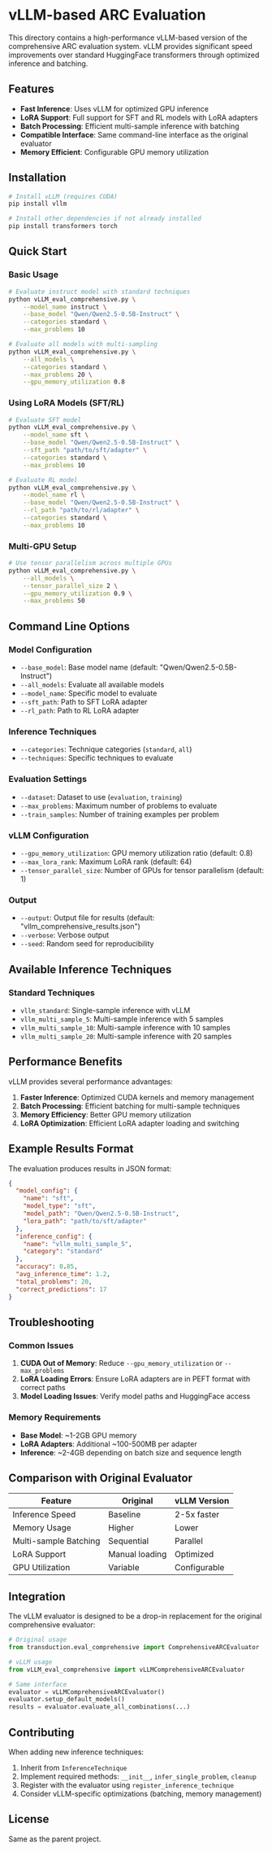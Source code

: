 # vLLM-based ARC Evaluation

This directory contains a high-performance vLLM-based version of the comprehensive ARC evaluation system. vLLM provides significant speed improvements over standard HuggingFace transformers through optimized inference and batching.

## Features

- **Fast Inference**: Uses vLLM for optimized GPU inference
- **LoRA Support**: Full support for SFT and RL models with LoRA adapters
- **Batch Processing**: Efficient multi-sample inference with batching
- **Compatible Interface**: Same command-line interface as the original evaluator
- **Memory Efficient**: Configurable GPU memory utilization

## Installation

```bash
# Install vLLM (requires CUDA)
pip install vllm

# Install other dependencies if not already installed
pip install transformers torch
```

## Quick Start

### Basic Usage

```bash
# Evaluate instruct model with standard techniques
python vLLM_eval_comprehensive.py \
    --model_name instruct \
    --base_model "Qwen/Qwen2.5-0.5B-Instruct" \
    --categories standard \
    --max_problems 10

# Evaluate all models with multi-sampling
python vLLM_eval_comprehensive.py \
    --all_models \
    --categories standard \
    --max_problems 20 \
    --gpu_memory_utilization 0.8
```

### Using LoRA Models (SFT/RL)

```bash
# Evaluate SFT model
python vLLM_eval_comprehensive.py \
    --model_name sft \
    --base_model "Qwen/Qwen2.5-0.5B-Instruct" \
    --sft_path "path/to/sft/adapter" \
    --categories standard \
    --max_problems 10

# Evaluate RL model
python vLLM_eval_comprehensive.py \
    --model_name rl \
    --base_model "Qwen/Qwen2.5-0.5B-Instruct" \
    --rl_path "path/to/rl/adapter" \
    --categories standard \
    --max_problems 10
```

### Multi-GPU Setup

```bash
# Use tensor parallelism across multiple GPUs
python vLLM_eval_comprehensive.py \
    --all_models \
    --tensor_parallel_size 2 \
    --gpu_memory_utilization 0.9 \
    --max_problems 50
```

## Command Line Options

### Model Configuration
- `--base_model`: Base model name (default: "Qwen/Qwen2.5-0.5B-Instruct")
- `--all_models`: Evaluate all available models
- `--model_name`: Specific model to evaluate
- `--sft_path`: Path to SFT LoRA adapter
- `--rl_path`: Path to RL LoRA adapter

### Inference Techniques
- `--categories`: Technique categories (`standard`, `all`)
- `--techniques`: Specific techniques to evaluate

### Evaluation Settings
- `--dataset`: Dataset to use (`evaluation`, `training`)
- `--max_problems`: Maximum number of problems to evaluate
- `--train_samples`: Number of training examples per problem

### vLLM Configuration
- `--gpu_memory_utilization`: GPU memory utilization ratio (default: 0.8)
- `--max_lora_rank`: Maximum LoRA rank (default: 64)
- `--tensor_parallel_size`: Number of GPUs for tensor parallelism (default: 1)

### Output
- `--output`: Output file for results (default: "vllm_comprehensive_results.json")
- `--verbose`: Verbose output
- `--seed`: Random seed for reproducibility

## Available Inference Techniques

### Standard Techniques
- `vllm_standard`: Single-sample inference with vLLM
- `vllm_multi_sample_5`: Multi-sample inference with 5 samples
- `vllm_multi_sample_10`: Multi-sample inference with 10 samples
- `vllm_multi_sample_20`: Multi-sample inference with 20 samples

## Performance Benefits

vLLM provides several performance advantages:

1. **Faster Inference**: Optimized CUDA kernels and memory management
2. **Batch Processing**: Efficient batching for multi-sample techniques
3. **Memory Efficiency**: Better GPU memory utilization
4. **LoRA Optimization**: Efficient LoRA adapter loading and switching

## Example Results Format

The evaluation produces results in JSON format:

```json
{
  "model_config": {
    "name": "sft",
    "model_type": "sft",
    "model_path": "Qwen/Qwen2.5-0.5B-Instruct",
    "lora_path": "path/to/sft/adapter"
  },
  "inference_config": {
    "name": "vllm_multi_sample_5",
    "category": "standard"
  },
  "accuracy": 0.85,
  "avg_inference_time": 1.2,
  "total_problems": 20,
  "correct_predictions": 17
}
```

## Troubleshooting

### Common Issues

1. **CUDA Out of Memory**: Reduce `--gpu_memory_utilization` or `--max_problems`
2. **LoRA Loading Errors**: Ensure LoRA adapters are in PEFT format with correct paths
3. **Model Loading Issues**: Verify model paths and HuggingFace access

### Memory Requirements

- **Base Model**: ~1-2GB GPU memory
- **LoRA Adapters**: Additional ~100-500MB per adapter
- **Inference**: ~2-4GB depending on batch size and sequence length

## Comparison with Original Evaluator

| Feature | Original | vLLM Version |
|---------|----------|--------------|
| Inference Speed | Baseline | 2-5x faster |
| Memory Usage | Higher | Lower |
| Multi-sample Batching | Sequential | Parallel |
| LoRA Support | Manual loading | Optimized |
| GPU Utilization | Variable | Configurable |

## Integration

The vLLM evaluator is designed to be a drop-in replacement for the original comprehensive evaluator:

```python
# Original usage
from transduction.eval_comprehensive import ComprehensiveARCEvaluator

# vLLM usage  
from vLLM_eval_comprehensive import vLLMComprehensiveARCEvaluator

# Same interface
evaluator = vLLMComprehensiveARCEvaluator()
evaluator.setup_default_models()
results = evaluator.evaluate_all_combinations(...)
```

## Contributing

When adding new inference techniques:

1. Inherit from `InferenceTechnique`
2. Implement required methods: `__init__`, `infer_single_problem`, `cleanup`
3. Register with the evaluator using `register_inference_technique`
4. Consider vLLM-specific optimizations (batching, memory management)

## License

Same as the parent project.
